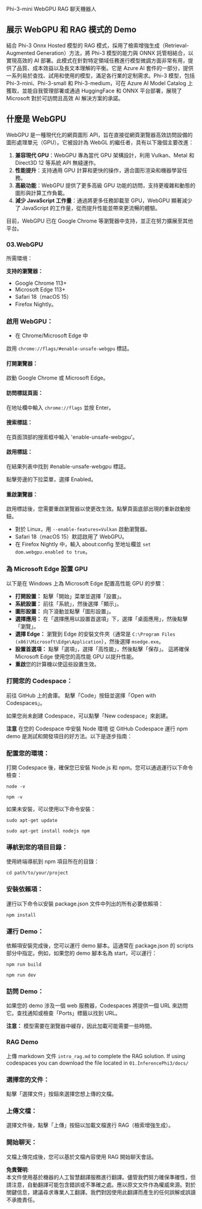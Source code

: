 Phi-3-mini WebGPU RAG 聊天機器人

## 展示 WebGPU 和 RAG 模式的 Demo
結合 Phi-3 Onnx Hosted 模型的 RAG 模式，採用了檢索增強生成（Retrieval-Augmented Generation）方法，將 Phi-3 模型的能力與 ONNX 託管相結合，以實現高效的 AI 部署。此模式在針對特定領域任務進行模型微調方面非常有用，提供了品質、成本效益以及長文本理解的平衡。它是 Azure AI 套件的一部分，提供一系列易於查找、試用和使用的模型，滿足各行業的定制需求。Phi-3 模型，包括 Phi-3-mini、Phi-3-small 和 Phi-3-medium，可在 Azure AI Model Catalog 上獲取，並能自我管理部署或通過 HuggingFace 和 ONNX 平台部署，展現了 Microsoft 對於可訪問且高效 AI 解決方案的承諾。

## 什麼是 WebGPU
WebGPU 是一種現代化的網頁圖形 API，旨在直接從網頁瀏覽器高效訪問設備的圖形處理單元（GPU）。它被設計為 WebGL 的繼任者，具有以下幾個主要改進：

1. **兼容現代 GPU**：WebGPU 專為當代 GPU 架構設計，利用 Vulkan、Metal 和 Direct3D 12 等系統 API 無縫運作。
2. **性能提升**：支持通用 GPU 計算和更快的操作，適合圖形渲染和機器學習任務。
3. **高級功能**：WebGPU 提供了更多高級 GPU 功能的訪問，支持更複雜和動態的圖形與計算工作負載。
4. **減少 JavaScript 工作量**：通過將更多任務卸載至 GPU，WebGPU 顯著減少了 JavaScript 的工作量，從而提升性能並帶來更流暢的體驗。

目前，WebGPU 已在 Google Chrome 等瀏覽器中支持，並正在努力擴展至其他平台。

### 03.WebGPU
所需環境：

**支持的瀏覽器：**
- Google Chrome 113+
- Microsoft Edge 113+
- Safari 18（macOS 15）
- Firefox Nightly。

### 啟用 WebGPU：

- 在 Chrome/Microsoft Edge 中 

啟用 `chrome://flags/#enable-unsafe-webgpu` 標誌。

#### 打開瀏覽器：
啟動 Google Chrome 或 Microsoft Edge。

#### 訪問標誌頁面：
在地址欄中輸入 `chrome://flags` 並按 Enter。

#### 搜索標誌：
在頁面頂部的搜索框中輸入 'enable-unsafe-webgpu'。

#### 啟用標誌：
在結果列表中找到 #enable-unsafe-webgpu 標誌。

點擊旁邊的下拉菜單，選擇 Enabled。

#### 重啟瀏覽器：

啟用標誌後，您需要重啟瀏覽器以使更改生效。點擊頁面底部出現的重新啟動按鈕。

- 對於 Linux，用 `--enable-features=Vulkan` 啟動瀏覽器。
- Safari 18（macOS 15）默認啟用了 WebGPU。
- 在 Firefox Nightly 中，輸入 about:config 至地址欄並 `set dom.webgpu.enabled to true`。

### 為 Microsoft Edge 設置 GPU 

以下是在 Windows 上為 Microsoft Edge 配置高性能 GPU 的步驟：

- **打開設置：** 點擊「開始」菜單並選擇「設置」。
- **系統設置：** 前往「系統」，然後選擇「顯示」。
- **圖形設置：** 向下滾動並點擊「圖形設置」。
- **選擇應用：** 在「選擇應用以設置首選項」下，選擇「桌面應用」，然後點擊「瀏覽」。
- **選擇 Edge：** 瀏覽到 Edge 的安裝文件夾（通常是 `C:\Program Files (x86)\Microsoft\Edge\Application`），然後選擇 `msedge.exe`。
- **設置首選項：** 點擊「選項」，選擇「高性能」，然後點擊「保存」。
這將確保 Microsoft Edge 使用您的高性能 GPU 以提升性能。
- **重啟**您的計算機以使這些設置生效。

### 打開您的 Codespace：
前往 GitHub 上的倉庫。
點擊「Code」按鈕並選擇「Open with Codespaces」。

如果您尚未創建 Codespace，可以點擊「New codespace」來創建。

**注意** 在您的 Codespace 中安裝 Node 環境
從 GitHub Codespace 運行 npm demo 是測試和開發項目的好方法。以下是逐步指南：

### 配置您的環境：
打開 Codespace 後，確保您已安裝 Node.js 和 npm。您可以通過運行以下命令檢查：
```
node -v
```
```
npm -v
```

如果未安裝，可以使用以下命令安裝：
```
sudo apt-get update
```
```
sudo apt-get install nodejs npm
```

### 導航到您的項目目錄：
使用終端導航到 npm 項目所在的目錄：
```
cd path/to/your/project
```

### 安裝依賴項：
運行以下命令以安裝 package.json 文件中列出的所有必要依賴項：

```
npm install
```

### 運行 Demo：
依賴項安裝完成後，您可以運行 demo 腳本。這通常在 package.json 的 scripts 部分中指定。例如，如果您的 demo 腳本名為 start，可以運行：

```
npm run build
```
```
npm run dev
```

### 訪問 Demo：
如果您的 demo 涉及一個 web 服務器，Codespaces 將提供一個 URL 來訪問它。查找通知或檢查「Ports」標籤以找到 URL。

**注意：** 模型需要在瀏覽器中緩存，因此加載可能需要一些時間。

### RAG Demo
上傳 markdown 文件 `intro_rag.md` to complete the RAG solution. If using codespaces you can download the file located in `01.InferencePhi3/docs/`

### 選擇您的文件：
點擊「選擇文件」按鈕來選擇您想上傳的文檔。

### 上傳文檔：
選擇文件後，點擊「上傳」按鈕以加載文檔進行 RAG（檢索增強生成）。

### 開始聊天：
文檔上傳完成後，您可以基於文檔內容使用 RAG 開始聊天會話。

**免責聲明**:  
本文件使用基於機器的人工智慧翻譯服務進行翻譯。儘管我們努力確保準確性，但請注意，自動翻譯可能包含錯誤或不準確之處。應以原文文件作為權威來源。對於關鍵信息，建議尋求專業人工翻譯。我們對因使用此翻譯而產生的任何誤解或誤讀不承擔責任。